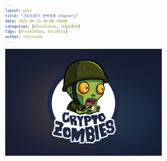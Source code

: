 ```yaml
---
layout: post
title: "크립토좀비 완벽정복 chapter1"
date: 2023-04-13 20:00 +0900
categories: [blockchain, 크립토좀비]
tags: [blockchain, solidity]
author: <blisian>
---
```


![crypto zombie logo](/assets/img/zombie.png)

